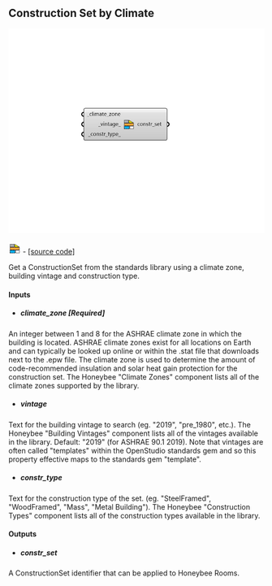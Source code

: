 ## Construction Set by Climate

![](../../images/components/Construction_Set_by_Climate.png)

![](../../images/icons/Construction_Set_by_Climate.png) - [[source code]](https://github.com/ladybug-tools/honeybee-grasshopper-energy/blob/master/honeybee_grasshopper_energy/src//HB%20Construction%20Set%20by%20Climate.py)


Get a ConstructionSet from the standards library using a climate zone, building vintage and construction type. 



#### Inputs
* ##### climate_zone [Required]
An integer between 1 and 8 for the ASHRAE climate zone in which the building is located. ASHRAE climate zones exist for all locations on Earth and can typically be looked up online or within the .stat file that downloads next to the .epw file. The climate zone is used to determine the amount of code-recommended insulation and solar heat gain protection for the construction set. The Honeybee "Climate Zones" component lists all of the climate zones supported by the library. 
* ##### vintage 
Text for the building vintage to search (eg. "2019", "pre_1980", etc.). The Honeybee "Building Vintages" component lists all of the vintages available in the library. Default: "2019" (for ASHRAE 90.1 2019). Note that vintages are often called "templates" within the OpenStudio standards gem and so this property effective maps to the standards gem "template". 
* ##### constr_type 
Text for the construction type of the set. (eg. "SteelFramed", "WoodFramed", "Mass", "Metal Building"). The Honeybee "Construction Types" component lists all of the construction types available in the library. 

#### Outputs
* ##### constr_set
A ConstructionSet identifier that can be applied to Honeybee Rooms. 